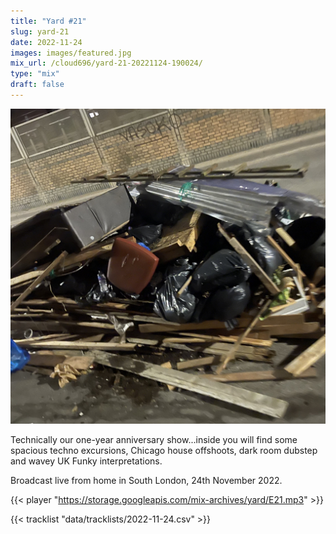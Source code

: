 ```yaml
---
title: "Yard #21"
slug: yard-21
date: 2022-11-24
images: images/featured.jpg
mix_url: /cloud696/yard-21-20221124-190024/
type: "mix"
draft: false
---
```


![artwork](images/featured.JPG)

Technically our one-year anniversary show...inside you will find some spacious techno excursions, Chicago house offshoots, dark room dubstep and wavey UK Funky interpretations.

Broadcast live from home in South London, 24th November 2022.

{{< player "https://storage.googleapis.com/mix-archives/yard/E21.mp3" >}}

{{< tracklist "data/tracklists/2022-11-24.csv" >}}
